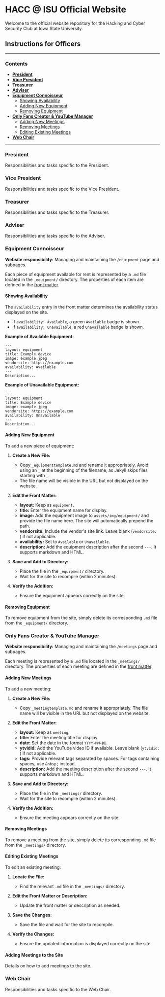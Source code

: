 # HACC @ ISU Official Website

Welcome to the official website repository for the Hacking and Cyber Security Club at Iowa State University.

## Instructions for Officers

---

### Contents

- [**President**](#president)
- [**Vice President**](#vice-president)
- [**Treasurer**](#treasurer)
- [**Adviser**](#adviser)
- [**Equipment Connoisseur**](#equipment-connoisseur)
  - [Showing Availability](#showing-availability)
  - [Adding New Equipment](#adding-new-equipment)
  - [Removing Equipment](#removing-equipment)
- [**Only Fans Creator & YouTube Manager**](#only-fans-creator--youtube-manager)
  - [Adding New Meetings](#adding-new-meetings)
  - [Removing Meetings](#removing-meetings)
  - [Editing Existing Meetings](#editing-existing-meetings)
- [**Web Chair**](#web-chair)

---

### President

Responsibilities and tasks specific to the President.

### Vice President

Responsibilities and tasks specific to the Vice President.

### Treasurer

Responsibilities and tasks specific to the Treasurer.

### Adviser

Responsibilities and tasks specific to the Adviser.

### Equipment Connoisseur

**Website responsibility:** Managing and maintaining the `/equipment` page and subpages.

Each piece of equipment available for rent is represented by a `.md` file located in the `_equipment/` directory. The properties of each item are defined in the [front matter](https://jekyllrb.com/docs/front-matter/).

#### Showing Availability

The `availability` entry in the front matter determines the availability status displayed on the site. 

- If `availability: Available`, a green `Available` badge is shown.
- If `availability: Unavailable`, a red `Unavailable` badge is shown.

**Example of Available Equipment:**

```
---
layout: equipment
title: Example device
image: example.jpeg
vendorsite: https://example.com
availability: Available
---
Description...
```

**Example of Unavailable Equipment:**

```
---
layout: equipment
title: Example device
image: example.jpeg
vendorsite: https://example.com
availability: Unavailable
---
Description...
```

#### Adding New Equipment

To add a new piece of equipment:

1. **Create a New File:**
   - Copy `_equipmenttemplate.md` and rename it appropriately. Avoid using an `_` at the beginning of the filename, as Jekyll skips files starting with `_`.
   - The file name will be visible in the URL but not displayed on the website.

2. **Edit the Front Matter:**
   - **layout:** Keep as `equipment`.
   - **title:** Enter the equipment name for display.
   - **image:** Add the equipment image to `assets/img/equipment/` and provide the file name here. The site will automatically prepend the path.
   - **vendorsite:** Include the vendor's site link. Leave blank (`vendorsite: `) if not applicable.
   - **availability:** Set to `Available` or `Unavailable`.
   - **description:** Add the equipment description after the second `---`. It supports markdown and HTML.

3. **Save and Add to Directory:**
   - Place the file in the `_equipment/` directory.
   - Wait for the site to recompile (within 2 minutes).

4. **Verify the Addition:**
   - Ensure the equipment appears correctly on the site.

#### Removing Equipment

To remove equipment from the site, simply delete its corresponding `.md` file from the `_equipment/` directory.

### Only Fans Creator & YouTube Manager

**Website responsibility:** Managing and maintaining the `/meetings` page and subpages.

Each meeting is represented by a `.md` file located in the `_meetings/` directory. The properties of each meeting are defined in the [front matter](https://jekyllrb.com/docs/front-matter/).

#### Adding New Meetings

To add a new meeting:

1. **Create a New File:**
   - Copy `_meetingtemplate.md` and rename it appropriately. The file name will be visible in the URL but not displayed on the website.

2. **Edit the Front Matter:**
   - **layout:** Keep as `meeting`.
   - **title:** Enter the meeting title for display.
   - **date:** Set the date in the format `YYYY-MM-DD`.
   - **ytvidid:** Add the YouTube video ID if available. Leave blank (`ytvidid: `) if not applicable.
   - **tags:** Provide relevant tags separated by spaces. For tags containing spaces, use `&nbsp;` instead.
   - **description:** Add the meeting description after the second `---`. It supports markdown and HTML.

3. **Save and Add to Directory:**
   - Place the file in the `_meetings/` directory.
   - Wait for the site to recompile (within 2 minutes).

4. **Verify the Addition:**
   - Ensure the meeting appears correctly on the site.

#### Removing Meetings

To remove a meeting from the site, simply delete its corresponding `.md` file from the `_meetings/` directory.

#### Editing Existing Meetings

To edit an existing meeting:

1. **Locate the File:**
   - Find the relevant `.md` file in the `_meetings/` directory.

2. **Edit the Front Matter or Description:**
   - Update the front matter or description as needed.

3. **Save the Changes:**
   - Save the file and wait for the site to recompile.

4. **Verify the Changes:**
   - Ensure the updated information is displayed correctly on the site.

#### Adding Meetings to the Site

Details on how to add meetings to the site.

### Web Chair

Responsibilities and tasks specific to the Web Chair.
